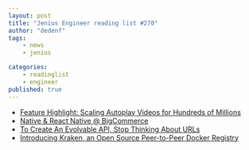 ```yaml
---
layout: post
title: "Jenius Engineer reading list #270"
author: "dedenf"
tags:
    - news
    - jenius

categories:
    - readinglist
    - engineer
published: true
---
```


- [Feature Highlight: Scaling Autoplay Videos for Hundreds of Millions](https://engineering.linkedin.com/blog/2019/03/feature-highlight--scaling-autoplay-videos-for-hundreds-of-milli)
- [Native & React Native @ BigCommerce](https://www.bigeng.io/native-react-native-bigcommerce/)
- [To Create An Evolvable API, Stop Thinking About URLs](https://levelup.gitconnected.com/to-create-an-evolvable-api-stop-thinking-about-urls-2ad8b4cc208e)
- [Introducing Kraken, an Open Source Peer-to-Peer Docker Registry](https://eng.uber.com/introducing-kraken/)

